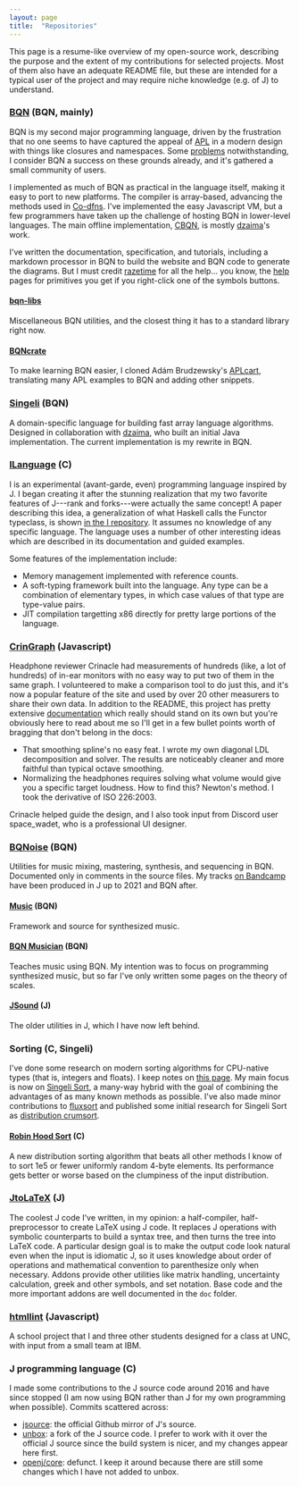 ```yaml
---
layout: page
title:  "Repositories"
---
```


This page is a resume-like overview of my open-source work, describing
the purpose and the extent of my contributions for selected projects.
Most of them also have an adequate README file, but these are intended
for a typical user of the project and may require niche knowledge (e.g.
of J) to understand.

### [BQN](https://mlochbaum.github.io/BQN) (BQN, mainly)
BQN is my second major programming language, driven by the frustration
that no one seems to have captured the appeal of
[APL](https://en.wikipedia.org/wiki/APL_(programming_language)) in a
modern design with things like closures and namespaces. Some
[problems](https://mlochbaum.github.io/BQN/commentary/problems.html)
notwithstanding, I consider BQN a success on these grounds already, and
it's gathered a small community of users.

I implemented as much of BQN as practical in the language itself, making
it easy to port to new platforms. The compiler is array-based, advancing
the methods used in [Co-dfns](https://github.com/Co-dfns/Co-dfns). I've
implemented the easy Javascript VM, but a few programmers have taken up
the challenge of hosting BQN in lower-level languages. The main offline
implementation, [CBQN](https://github.com/dzaima/CBQN), is mostly
[dzaima](https://github.com/dzaima)'s work.

I've written the documentation, specification, and tutorials,
including a markdown processor in BQN to build the website and BQN code
to generate the diagrams. But I must credit
[razetime](https://github.com/razetime) for all the help... you know,
the [help](https://mlochbaum.github.io/BQN/help/index.html) pages for
primitives you get if you right-click one of the symbols buttons.

#### [bqn-libs](https://github.com/mlochbaum/bqn-libs/)
Miscellaneous BQN utilities, and the closest thing it has to a standard
library right now.

#### [BQNcrate](https://mlochbaum.github.io/bqncrate)
To make learning BQN easier, I cloned Adám Brudzewsky's
[APLcart](https://github.com/abrudz/aplcart), translating many APL
examples to BQN and adding other snippets.

### [Singeli](https://github.com/mlochbaum/Singeli) (BQN)
A domain-specific language for building fast array language algorithms.
Designed in collaboration with [dzaima](https://github.com/dzaima), who
built an initial Java implementation. The current implementation is my
rewrite in BQN.

### [ILanguage](https://github.com/mlochbaum/ILanguage) (C)
I is an experimental (avant-garde, even) programming language inspired by
J. I began creating it after the stunning realization that my two favorite
features of J---rank and forks---were actually the same concept! A paper
describing this idea, a generalization of what Haskell calls the Functor
typeclass, is shown
[in the I repository](https://github.com/mlochbaum/ILanguage/blob/master/doc/BuiltInMapping/BuiltInMapping.pdf).
It assumes no knowledge of any specific language. The language uses a
number of other interesting ideas which are described in its documentation
and guided examples.

Some features of the implementation include:

- Memory management implemented with reference counts.
- A soft-typing framework built into the language. Any type can be a
  combination of elementary types, in which case values of that type are
  type-value pairs.
- JIT compilation targetting x86 directly for pretty large portions of
  the language.

### [CrinGraph](https://github.com/mlochbaum/CrinGraph) (Javascript)
Headphone reviewer Crinacle had measurements of hundreds (like, a lot of
hundreds) of in-ear monitors with no easy way to put two of them in the
same graph. I volunteered to make a comparison tool to do just this, and
it's now a popular feature of the site and used by over 20 other
measurers to share their own data. In addition to the README, this
project has pretty extensive
[documentation](https://github.com/mlochbaum/CrinGraph/blob/master/Documentation.md)
which really should stand on its own but you're obviously here to read
about me so I'll get in a few bullet points worth of bragging that don't
belong in the docs:

- That smoothing spline's no easy feat. I wrote my own diagonal LDL
  decomposition and solver. The results are noticeably cleaner and more
  faithful than typical octave smoothing.
- Normalizing the headphones requires solving what volume would give you
  a specific target loudness. How to find this? Newton's method. I took
  the derivative of ISO 226:2003.

Crinacle helped guide the design, and I also took input from Discord
user space_wadet, who is a professional UI designer.

### [BQNoise](https://github.com/mlochbaum/BQNoise) (BQN)
Utilities for music mixing, mastering, synthesis, and sequencing in
BQN. Documented only in comments in the source files. My tracks
[on Bandcamp](https://lochbaum.bandcamp.com/) have been produced in J up
to 2021 and BQN after.

#### [Music](https://github.com/mlochbaum/Music) (BQN)
Framework and source for synthesized music.

#### [BQN Musician](https://mlochbaum.github.io/BQN-Musician/index.html) (BQN)
Teaches music using BQN. My intention was to focus on programming
synthesized music, but so far I've only written some pages on the theory
of scales.

#### [JSound](https://github.com/mlochbaum/JSound) (J)
The older utilities in J, which I have now left behind.

### Sorting (C, Singeli)
I've done some research on modern sorting algorithms for CPU-native
types (that is, integers and floats). I keep notes on
[this page](https://mlochbaum.github.io/BQN/implementation/primitive/sort.html).
My main focus is now on
[Singeli Sort](https://github.com/mlochbaum/SingeliSort), a many-way
hybrid with the goal of combining the advantages of as many known
methods as possible. I've also made minor contributions to
[fluxsort](https://github.com/scandum/fluxsort) and published some
initial research for Singeli Sort as
[distribution crumsort](https://github.com/mlochbaum/distcrum).

#### [Robin Hood Sort](https://github.com/mlochbaum/rhsort) (C)
A new distribution sorting algorithm that beats all other methods I know
of to sort 1e5 or fewer uniformly random 4-byte elements. Its
performance gets better or worse based on the clumpiness of the input
distribution.

### [JtoLaTeX](https://github.com/mlochbaum/JtoLaTeX) (J)
The coolest J code I've written, in my opinion: a half-compiler,
half-preprocessor to create LaTeX using J code. It replaces J operations
with symbolic counterparts to build a syntax tree, and then turns the
tree into LaTeX code. A particular design goal is to make the output
code look natural even when the input is idiomatic J, so it uses
knowledge about order of operations and mathematical convention to
parenthesize only when necessary. Addons provide other utilities like
matrix handling, uncertainty calculation, greek and other symbols, and
set notation. Base code and the more important addons are well
documented in the `doc` folder.

### [htmllint](https://github.com/htmllint/htmllint) (Javascript)
A school project that I and three other students designed for a class at
UNC, with input from a small team at IBM.

### J programming language (C)
I made some contributions to the J source code around 2016 and have
since stopped (I am now using BQN rather than J for my own programming
when possible). Commits scattered across:

- [jsource](https://github.com/jsoftware/jsource): the official Github
  mirror of J's source.
- [unbox](https://github.com/iocane/unbox): a fork of the J source code.
  I prefer to work with it over the official J source since the build
  system is nicer, and my changes appear here first.
- [openj/core](https://github.com/mlochbaum/core): defunct. I keep it
  around because there are still some changes which I have not added to
  unbox.
